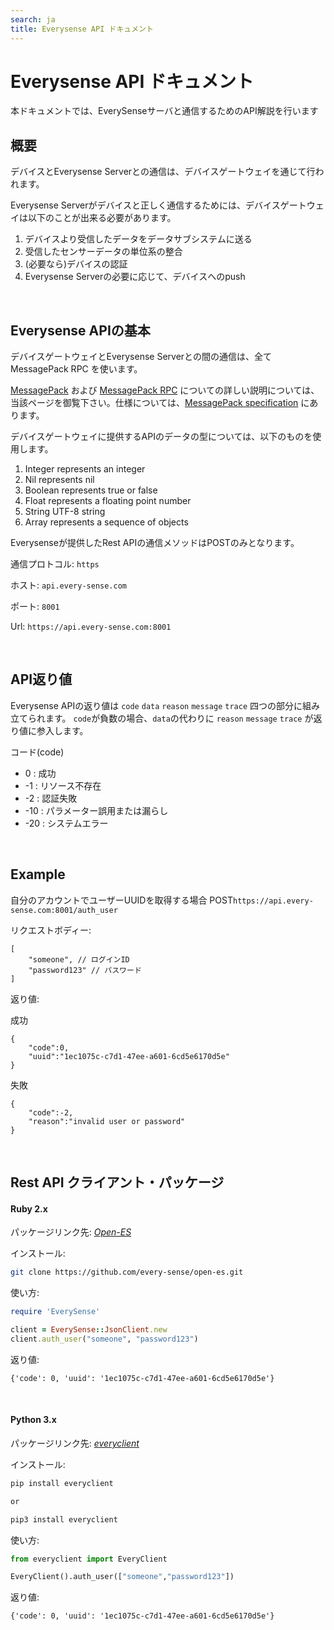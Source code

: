 ```yaml
---
search: ja
title: Everysense API ドキュメント
---
```


# Everysense API ドキュメント
本ドキュメントでは、EverySenseサーバと通信するためのAPI解説を行います

## 概要

デバイスとEverysense Serverとの通信は、デバイスゲートウェイを通じて行われます。

Everysense Serverがデバイスと正しく通信するためには、デバイスゲートウェイは以下のことが出来る必要があります。

1. デバイスより受信したデータをデータサブシステムに送る
2. 受信したセンサーデータの単位系の整合
3. (必要なら)デバイスの認証
4. Everysense Serverの必要に応じて、デバイスへのpush

<br>

## Everysense APIの基本
デバイスゲートウェイとEverysense Serverとの間の通信は、全て MessagePack RPC を使います。

[MessagePack](http://msgpack.org) および [MessagePack RPC](https://github.com/msgpack-rpc/msgpack-rpc) についての詳しい説明については、当該ページを御覧下さい。仕様については、[MessagePack specification](https://github.com/msgpack/msgpack/blob/master/spec.md) にあります。

デバイスゲートウェイに提供するAPIのデータの型については、以下のものを使用します。

1. Integer represents an integer
2. Nil represents nil
3. Boolean represents true or false
4. Float represents a floating point number
5. String UTF-8 string
6. Array represents a sequence of objects

<p class="tip">
    Everysenseが提供したRest APIの通信メソッドは<label class="label">POST</label>のみとなります。
</p>

通信プロトコル: `https`

ホスト: `api.every-sense.com`

ポート: `8001`

Url: `https://api.every-sense.com:8001`

<br>

## API返り値
Everysense APIの返り値は `code` `data` `reason` `message` `trace` 四つの部分に組み立てられます。
`code`が負数の場合、`data`の代わりに `reason` `message` `trace` が返り値に参入します。

コード(code)
* 0 : 成功
* -1 : リソース不存在
* -2 : 認証失敗
* -10 : パラメーター誤用または漏らし 
* -20 : システムエラー
<br>

## Example
自分のアカウントでユーザーUUIDを取得する場合
<label class="label">POST</label>`https://api.every-sense.com:8001/auth_user`

リクエストボディー:
```
[
    "someone", // ログインID
    "password123" // パスワード
]
```

返り値:

<label class="label success">成功</label>
```
{
    "code":0,
    "uuid":"1ec1075c-c7d1-47ee-a601-6cd5e6170d5e"
}
```

<label class="label danger">失敗</label>
```
{
    "code":-2,
    "reason":"invalid user or password"
}
```

<br>

## Rest API クライアント・パッケージ

#### Ruby 2.x

パッケージリンク先: [_Open-ES_](https://github.com/every-sense/open-es)

インストール:
``` bash
git clone https://github.com/every-sense/open-es.git
```

使い方:
``` ruby
require 'EverySense'

client = EverySense::JsonClient.new
client.auth_user("someone", "password123")
```

返り値:
```
{'code': 0, 'uuid': '1ec1075c-c7d1-47ee-a601-6cd5e6170d5e'}
```
<br>

#### Python 3.x

パッケージリンク先: [_everyclient_](https://github.com/daiyanze/everyclient)

インストール:
``` bash
pip install everyclient

or

pip3 install everyclient
```

使い方:
``` python
from everyclient import EveryClient

EveryClient().auth_user(["someone","password123"])
```

返り値:
```
{'code': 0, 'uuid': '1ec1075c-c7d1-47ee-a601-6cd5e6170d5e'}
```
<br>
<br>
